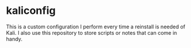# kaliconfig

This is a custom configuration I perform every time a reinstall is needed of Kali. I also use this repository to store scripts or notes that can come in handy. 
